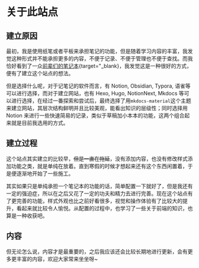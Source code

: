 # 关于此站点
## 建立原因

最初，我是使用纸笔或者平板来承担笔记的功能，但是随着学习内容的丰富，我发觉这种形式并不能承担更多的内容，不便于记录、不便于管理也不便于查找。而我恰好看到了一众[前辈们的笔记本](https://github.com/IsshikiHugh/zju-cs-asio){target="_blank}，我发觉这是一种很好的方式，便有了建立这个站点的想法。

但是选择什么呢，对于记笔记的软件而言，有 Notion, Obsidian, Typora, 语雀等可以进行选择，而对于建立网站，也有 Hexo, Hugo, NotionNext, Mkdocs 等可以进行选择，在经过一番探索和尝试后，最终选择了用`mkdocs-material`这个主题来建立网站，其层次结构鲜明并且比较美观，能看出知识的层级性；同时选择用 Notion 来进行一些快速简易的记录，类似于草稿加小本本的功能，这两个组合起来就是目前我选用的方式。

## 建立过程

这个站点其实建立的比较早，<del>但是一直在拖延</del>，没有添加内容，也没有修改样式添加功能之类，就是单纯在放着。直到寒假的时候才想起来还有这个东西闲置着，于是便逐渐地开始了一些施工。

其实如果只是单纯承担一个笔记本的功能的话，简单配置一下就好了，但是我还有一定的强迫症，所以在之后又花了一定的功夫和精力去进行完善。现在这个站点有了更完善的功能，样式外观也比之前好看很多，视觉和操作体验有了比较大的提升，看起来就比较令人愉悦。从配置的过程中，也学习了一些关于前端的知识，也算是一种收获吧。

## 内容

但无论怎么说，内容才是最重要的，之后我应该还会比较长期地进行更新，会有更多更丰富的内容，欢迎大家常来坐坐呀~